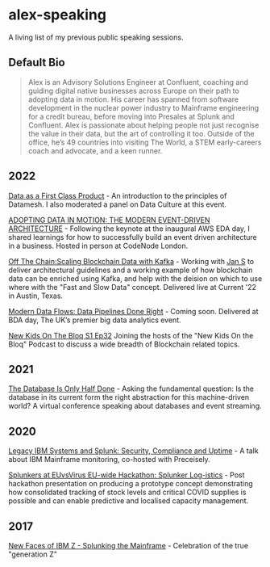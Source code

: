 # alex-speaking
A living list of my previous public speaking sessions.

## Default Bio
> Alex is an Advisory Solutions Engineer at Confluent, coaching and guiding digital native businesses across Europe on their path to adopting data in motion. His career has spanned from software development in the nuclear power industry to Mainframe engineering for a credit bureau, before moving into Presales at Splunk and Confluent. Alex is passionate about helping people not just recognise the value in their data, but the art of controlling it too. Outside of the office, he’s 49 countries into visiting The World, a STEM early-careers coach and advocate, and a keen runner.

## 2022
[Data as a First Class Product](https://www.sofasummits.com/data-ai-summit) - An introduction to the principles of Datamesh. I also moderated a panel on Data Culture at this event.

[ADOPTING DATA IN MOTION: THE MODERN EVENT-DRIVEN ARCHITECTURE](https://gotoldn.com/2022-eda-aws-day/schedule?date=2022-09-01) - Following the keynote at the inaugural AWS EDA day, I shared learnings for how to successfully build an event driven architecture in a business. Hosted in person at CodeNode London.

[Off The Chain:Scaling Blockchain Data with Kafka](https://current22.mpeventapps.com/session-virtual/?v2477da705118cc74fd14460db021e1784e2eed5a7982c6482ec95cb2e86d259644b8741959f52a49e0e6908b82a9d860=9BFF57144E75089D3809F5CEDDE5270B91D484A83799707F895E2B86B49A738F7EB837871A0C7E5E73F77AA865CDB9C6) - Working with [Jan S](https://github.com/griga23) to deliver architectural guidelines and a working example of how blockchain data can be enriched using Kafka, and help with the deision on which to use where with the "Fast and Slow Data" concept. Delivered live at Current '22 in Austin, Texas.

[Modern Data Flows: Data Pipelines Done Right](https://whitehallmedia.co.uk/bdanov2022/programme/#:~:text=Alex%20Stuart) - Coming soon. Delivered at BDA day, The UK’s premier big data analytics event.

[New Kids On The Bloq S1 Ep32](https://rss.com/podcasts/newkidsonthebloq/680840) Joining the hosts of the "New Kids On the Bloq" Podcast to discuss a wide breadth of Blockchain related topics.

## 2021
[The Database Is Only Half Done](https://whitehallmedia.co.uk/bdanov2021/programme/) - Asking the fundamental question: Is the database in its current form the right abstraction for this machine-driven world? A virtual conference speaking about databases and event streaming.

## 2020
[Legacy IBM Systems and Splunk: Security, Compliance and Uptime](https://www.precisely.com/resource-center/webinars/legacy-ibm-systems-and-splunk-security-compliance-and-uptime) - A talk about IBM Mainframe monitoring, co-hosted with Preceisely.

[Splunkers at EUvsVirus EU-wide Hackathon: Splunker Log-istics](https://www.linkedin.com/smart-links/AQGzoYUr2YgPmw/0b27d0f0-ff81-4233-9796-39dcd851c949) - Post hackathon presentation on producing a prototype concept demonstrating how consolidated tracking of stock levels and critical COVID supplies is possible and can enable predictive and localised capacity management.

## 2017
[New Faces of IBM Z - Splunking the Mainframe](https://mediacenter.ibm.com/media/New+Faces+of+IBM+Z+%E2%80%9CSplunking%E2%80%9D+the+mainframe/1_mw1ijj1c) - Celebration of the true "generation Z" 
